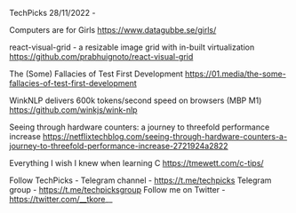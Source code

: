 TechPicks 28/11/2022 -

Computers are for Girls
https://www.datagubbe.se/girls/

react-visual-grid - a resizable image grid with in-built virtualization
https://github.com/prabhuignoto/react-visual-grid

The (Some) Fallacies of Test First Development
https://01.media/the-some-fallacies-of-test-first-development

WinkNLP delivers 600k tokens/second speed on browsers (MBP M1)
https://github.com/winkjs/wink-nlp

Seeing through hardware counters: a journey to threefold performance increase
https://netflixtechblog.com/seeing-through-hardware-counters-a-journey-to-threefold-performance-increase-2721924a2822

Everything I wish I knew when learning C
https://tmewett.com/c-tips/

Follow TechPicks -
Telegram channel - https://t.me/techpicks
Telegram group - https://t.me/techpicksgroup
Follow me on Twitter - https://twitter.com/__tkore__